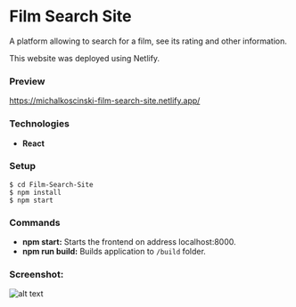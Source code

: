 # Film Search Site

A platform allowing to search for a film, see its rating and other information.

This website was deployed using Netlify.

### Preview
https://michalkoscinski-film-search-site.netlify.app/

### Technologies
- **React**


### Setup
```
$ cd Film-Search-Site
$ npm install
$ npm start
```

### Commands
- **npm start:** Starts the frontend on address localhost:8000.
- **npm run build:** Builds application to `/build` folder.

### Screenshot:


![alt text](https://i.ibb.co/K97KWSV/films-searcher.png)

